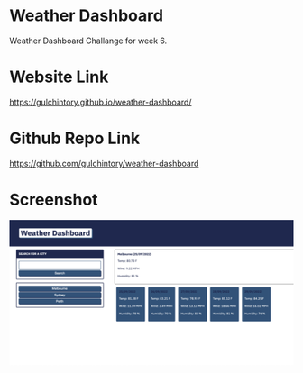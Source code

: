 # Weather Dashboard
Weather Dashboard Challange for week 6.

# Website Link
https://gulchintory.github.io/weather-dashboard/

# Github Repo Link
https://github.com/gulchintory/weather-dashboard

# Screenshot
![screenshot1](./assets/screenshots/SS1.png)